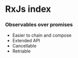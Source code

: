 # RxJs index


### Observables over promises
* Easier to chain and compose
* Extended API
* Cancellable
* Retriable
